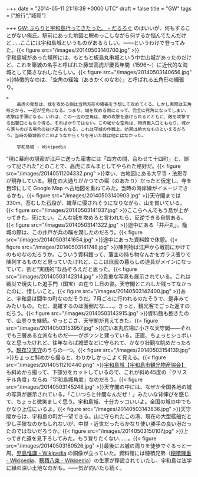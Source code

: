 
+++
date = "2014-05-11 21:16:39 +0000 UTC"
draft = false
title = "GW"
tags = ["旅行","城郭"]

+++
<a href="https://blog.daruyanagi.jp/entry/2014/05/10/200224">GW: ぶらりと宇和島行ってきたった。 - だるろぐ</a> のはいいが、何もすることがない俺氏。駅前にあった地図と睨めっこしながら何するか悩んでたんだけど……ここには宇和島城というものがあるらしい。――というわけで登ってみた。{{< figure src="/images/20140503140700.jpg"  >}}<br/>
宇和島城があった場所には、もともと板島丸串城という中世山城があったのだけど、これを築城の名手と呼ばれた藤堂高虎が慶長年間（1596～）に近代的な海城として築きなおしたらしい。{{< figure src="/images/20140503140656.jpg"  >}}特徴的なのは、「空角の経始（あきかくのなわ）」と呼ばれる五角形の縄張り。

    >
        高虎の発想は、城を攻める側は当然方形の縄張を予想して攻めてくる。しかし実際は五角形だから、一辺が空角になる。つまり、城を攻める側にとって、完全に死角になってしまい、攻撃は手薄になる。いわば、この一辺の空角は、敵の攻撃を避けられるとともに、敵を攻撃する出撃口ともなり得る。そればかりではない。この秘かな空角は、物資搬入口ともなり、城から落ちのびる場合の抜け道ともなる。これは守城の作戦上、効果は絶大なものといえるだろう。当時の築城術でこのようなからくりを用いた城は他にはなかった。

        宇和島城 - Wikipedia
    
"現に幕府の隠密が江戸に送った密書には「四方の間、合わせて十四町」と、誤って記された"とのことで、高虎にまんまとしてやられた格好だ。{{< figure src="/images/20140511204332.png"  >}}幸い、古地図にある大平寺・法恩寺が現存している。現在の大通りがかつての堀（のあたり）だったと仮定し、寺を目印にして Google Map へ古地図を重ねてみた。当時の海岸線がイメージできるかも。{{< figure src="/images/20140503140903.jpg"  >}}天守閣までは330m。苔むした石段が、雑草に侵されそうになりながら、山を貫いている。{{< figure src="/images/20140503141037.jpg"  >}}ここらへんでもう息が上がってきた。死にたい。こんな城を攻めろと言われたら、反逆できる自信ある。{{< figure src="/images/20140503141322.jpg"  >}}途中にある「井戸丸」。籠城の際は、この井戸が兵の喉を潤したのだろう。{{< figure src="/images/20140503141654.jpg"  >}}途中にあった資料館で休憩。{{< figure src="/images/20140503141748.jpg"  >}}陳列物は江戸から戦前にかけてのものなのだろうか。こういう資料館って、藩主の持ち物なんかをガラス張りで陳列するものだと思っていたけれど、ここは庶民の暮らしの道具がメインになっていて、割と“実践的”な品ぞろえだと思った。{{< figure src="/images/20140503142314.jpg"  >}}貴重な写真も展示されている。これは戦災で焼失した追手門（国宝）の在りし日の姿。天守閣とこれしか残ってなかったのに、惜しいこと。{{< figure src="/images/20140503142400.jpg"  >}}あと、宇和島は闘牛の町なのだそうだ。7月ごろに行われるのだそうで、是非みてみたいもの。ただ、混雑するのは面倒だな……。きっと、観光客でごった返すのだろう。{{< figure src="/images/20140503142915.jpg"  >}}資料館も飽きたので、山登りを継続。やっとこさ、天守閣が見えてきた。{{< figure src="/images/20140503153957.jpg"  >}}広い本丸広場に小さな天守閣――それでも三層ある立派なものだ――がポツンと建っている。正直、ちょっとショボいなと思ったけれど、往年ならば城壁などに守られて、かなり壮観な眺めだったろう。<a href="http://ja.wikipedia.org/wiki/%E7%8F%BE%E5%AD%98%E5%A4%A9%E5%AE%88">現存12天守</a>のうちの一つ。{{< figure src="/images/20140503154139.jpg"  >}}ちょっと斜めから撮ると、わりかしかっこよく見える。{{< figure src="/images/20140511210440.png"  >}}<a href="http://www.uwajima.org/spot/index7.html">宇和島城【宇和島市観光物産協会】</a> も斜めから撮って、下部分をカットしているので、これが斜め45度の「クリステル角度」ならぬ「宇和島城角度」なのだろう。{{< figure src="/images/20140503145248.jpg"  >}}天守閣の中には、なぜか全国各地の城の写真が展示されている。「こいつらと仲間なんだぜ！」みたいな背伸びを感じて、ちょっと微笑ましく思う。宇和島城、十分カッコいいよ。全国の城の中でもかなり上位にいるよ。{{< figure src="/images/20140503143836.jpg"  >}}天守閣からは、宇和島の町が一望できる。山に守られたこの港、現在の大型艦船だと少し手狭なのかもしれないが、中世・近世だったらかなり使い勝手の良い港だったのではないだろうか。{{< figure src="/images/20140503150107.jpg"  >}}上ってきた道を見下ろしてみた。もう登りたくない……。{{< figure src="/images/20140503160526.jpg"  >}}最後にお城の周りを徒歩でぐるっと一周。<a href="http://ja.wikipedia.org/wiki/%E5%85%90%E5%B3%B6%E6%83%9F%E8%AC%99">児島惟謙 - Wikipedia</a> の銅像が立っていた。資料館には穂積兄弟（<a href="http://ja.wikipedia.org/wiki/%E7%A9%82%E7%A9%8D%E9%99%B3%E9%87%8D">穂積陳重 - Wikipedia</a>、<a href="http://ja.wikipedia.org/wiki/%E7%A9%82%E7%A9%8D%E5%85%AB%E6%9D%9F">穂積八束 - Wikipedia</a>）の生家が移設されていたし、宇和島は法学に縁の深い土地なのかも。――気が向いたら続く。


